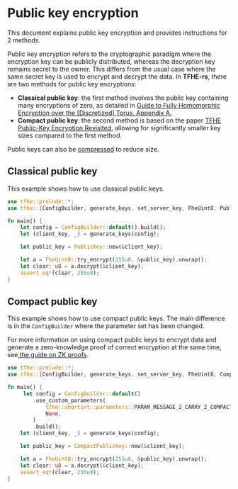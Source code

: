 # Public key encryption

This document explains public key encryption and provides instructions for 2 methods.

Public key encryption refers to the cryptographic paradigm where the encryption key can be publicly distributed, whereas the decryption key remains secret to the owner. This differs from the usual case where the same secret key is used to encrypt and decrypt the data. In **TFHE-rs**, there are two methods for public key encryptions:

* **Classical public key**: the first method involves the public key containing many encryptions of zero, as detailed in [Guide to Fully Homomorphic Encryption over the \[Discretized\] Torus, Appendix A.](https://eprint.iacr.org/2021/1402)
* **Compact public key**: the second method is based on the paper [TFHE Public-Key Encryption Revisited](https://eprint.iacr.org/2023/603), allowing for significantly smaller key sizes compared to the first method.

Public keys can also be [compressed](../fundamentals/compress.md) to reduce size.

## Classical public key

This example shows how to use classical public keys.

```rust
use tfhe::prelude::*;
use tfhe::{ConfigBuilder, generate_keys, set_server_key, FheUint8, PublicKey};

fn main() {
    let config = ConfigBuilder::default().build();
    let (client_key, _) = generate_keys(config);

    let public_key = PublicKey::new(&client_key);

    let a = FheUint8::try_encrypt(255u8, &public_key).unwrap();
    let clear: u8 = a.decrypt(&client_key);
    assert_eq!(clear, 255u8);
}
```

## Compact public key

This example shows how to use compact public keys. The main difference is in the `ConfigBuilder` where the parameter set has been changed.

For more information on using compact public keys to encrypt data and generate a zero-knowledge proof of correct encryption at the same time, see[ the guide on ZK proofs](zk-pok.md).

```rust
use tfhe::prelude::*;
use tfhe::{ConfigBuilder, generate_keys, set_server_key, FheUint8, CompactPublicKey};

fn main() {
     let config = ConfigBuilder::default()
        .use_custom_parameters(
            tfhe::shortint::parameters::PARAM_MESSAGE_2_CARRY_2_COMPACT_PK_KS_PBS,
            None,
        )
        .build();
    let (client_key, _) = generate_keys(config);

    let public_key = CompactPublicKey::new(&client_key);

    let a = FheUint8::try_encrypt(255u8, &public_key).unwrap();
    let clear: u8 = a.decrypt(&client_key);
    assert_eq!(clear, 255u8);
}
```
